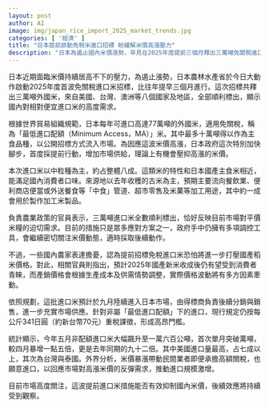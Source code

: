 ```yaml
---
layout: post
author: AI
image: img/japan_rice_import_2025_market_trends.jpg
categories: [ '經濟' ]
title: "日本提前啟動免稅米進口招標 盼緩解米價高漲壓力"
description: "日本為遏止國內米價漲勢，罕見在2025年度提前三個月釋出三萬噸免關稅進口米，吸引八國米糧順利標脫，展現市場對平價米需求。官方強調仍有多項調控工具以穩定價格，農民則憂心國產稻米競爭壓力加劇。此次進口米以中粒種為主，預計九月後將大量流入餐飲、中食及加工領域，能否有效平抑米價備受關注。"
---
```

日本近期面臨米價持續居高不下的壓力，為遏止漲勢，日本農林水產省於今日大動作啟動2025年度首波免關稅進口米招標，比往年提早三個月進行。這次招標共釋出三萬噸外國米，來自美國、台灣、澳洲等八個國家及地區，全部順利標出，顯示國內對相對便宜進口米的高度需求。

根據世界貿易組織規範，日本每年可進口高達77萬噸的外國米，適用免關稅，稱為「最低進口配額（Minimum Access，MA）」米。其中最多十萬噸得以作為主食品種，以公開招標方式流入市場。為因應這波米價高漲，日本政府這次特別加快腳步，首度採提前行動，增加市場供給，理論上有機會壓抑高漲的米價。

本次進口米以中粒種為主，約占整體八成。這類米的特性和日本國產主食米相近，能滿足國內消費者口味。來源地以去年收穫的古米為主，預期主要流向餐飲業、便利商店便當或外送餐食等「中食」管道、超市零售及米菓等加工用途，其中約一成會用於製作加工米製品。

負責農業政策的官員表示，三萬噸進口米全數順利標出，恰好反映目前市場對平價米糧的迫切需求。目前的措施只是眾多應對方案之一，政府手中仍擁有多項調控工具，會繼續密切關注米價動態，適時採取後續動作。

不過，一些國內農家表達擔憂，認為提前招標免稅進口米恐怕將進一步打壓國產稻米價格。對此，相關官員則指出，預計2025年國產新米收成後仍有望受到消費者青睞，而產銷價格會根據生產成本及供需情勢調整，實際價格波動將有多方因素牽動。

依照規劃，這批進口米預計於九月陸續進入日本市場，由得標商負責後續分銷與銷售，進一步充實市場供應。針對非屬「最低進口配額」下的進口，現行規定仍按每公斤341日圓（約新台幣70元）重稅課徵，形成高昂門檻。

統計顯示，今年五月非配額進口米大幅飆升至一萬六百公噸，首次單月突破萬噸，較四月暴增一點五倍，更是去年同期的九十二倍。其中美國進口量最高，占七成以上，其次為台灣與泰國。外界分析，米價暴漲帶動民間業者即便承擔高額關稅，也願意進口，以回應市場對高漲米價的反彈需求，推動進口規模激增。

目前市場高度關注，這波提前進口米措施能否有效抑制國內米價，後續效應將持續受到觀察。